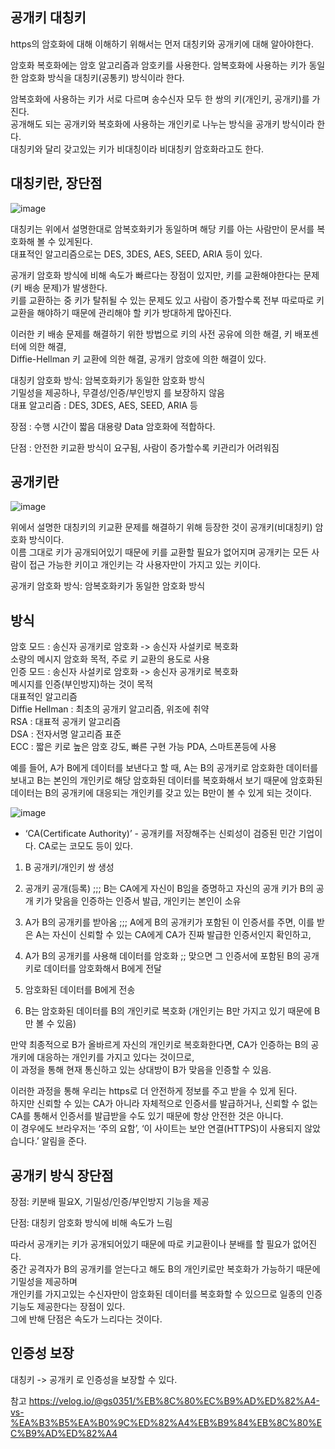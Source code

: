 ## 공개키 대칭키
https의 암호화에 대해 이해하기 위해서는 먼저 대칭키와 공개키에 대해 알아야한다.

암호화 복호화에는 암호 알고리즘과 암호키를 사용한다.
암복호화에 사용하는 키가 동일한 암호화 방식을 대칭키(공통키) 방식이라 한다.

암복호화에 사용하는 키가 서로 다르며 송수신자 모두 한 쌍의 키(개인키, 공개키)를 가진다.  
공개해도 되는 공개키와 복호화에 사용하는 개인키로 나누는 방식을 공개키 방식이라 한다.  
대칭키와 달리 갖고있는 키가 비대칭이라 비대칭키 암호화라고도 한다.  



 

## 대칭키란, 장단점
![image](https://github.com/jyzayu/TIL/assets/55649979/d2a2260a-dcb1-4f33-af3a-adb9c1d56272)

대칭키는 위에서 설명한대로 암복호화키가 동일하며 해당 키를 아는 사람만이 문서를 복호화해 볼 수 있게된다.  
대표적인 알고리즘으로는 DES, 3DES, AES, SEED, ARIA 등이 있다. 
 
공개키 암호화 방식에 비해 속도가 빠르다는 장점이 있지만, 키를 교환해야한다는 문제 (키 배송 문제)가 발생한다.  
키를 교환하는 중 키가 탈취될 수 있는 문제도 있고 사람이 증가할수록 전부 따로따로 키교환을 해야하기 때문에 관리해야 할 키가 방대하게 많아진다.

이러한 키 배송 문제를 해결하기 위한 방법으로 키의 사전 공유에 의한 해결, 키 배포센터에 의한 해결,  
Diffie-Hellman 키 교환에 의한 해결, 공개키 암호에 의한 해결이 있다.

 

 

대칭키 암호화 방식: 암복호화키가 동일한 암호화 방식  
기밀성을 제공하나, 무결성/인증/부인방지 를 보장하지 않음  
대표 알고리즘 : DES, 3DES, AES, SEED, ARIA 등

장점 : 수행 시간이 짧음  대용량 Data 암호화에 적합하다.

단점 : 안전한 키교환 방식이 요구됨, 사람이 증가할수록 키관리가 어려워짐

 

 

## 공개키란
![image](https://github.com/jyzayu/TIL/assets/55649979/962ec648-631a-401a-a0cd-62cc7cd1fca8)

위에서 설명한 대칭키의 키교환 문제를 해결하기 위해 등장한 것이 공개키(비대칭키) 암호화 방식이다.  
이름 그대로 키가 공개되어있기 때문에 키를 교환할 필요가 없어지며 공개키는 모든 사람이 접근 가능한 키이고 개인키는 각 사용자만이 가지고 있는 키이다.  

공개키 암호화 방식: 암복호화키가 동일한 암호화 방식


## 방식  
암호 모드 : 송신자 공개키로 암호화 -> 송신자 사설키로 복호화  
소량의 메시지 암호화 목적, 주로 키 교환의 용도로 사용  
인증 모드 : 송신자 사설키로 암호화 -> 송신자 공개키로 복호화  
메시지를 인증(부인방지)하는 것이 목적  
대표적인 알고리즘  
Diffie Hellman : 최초의 공개키 알고리즘, 위조에 취약  
RSA : 대표적 공개키 알고리즘  
DSA : 전자서명 알고리즘 표준  
ECC : 짧은 키로 높은 암호 강도, 빠른 구현 가능 PDA, 스마트폰등에 사용  

예를 들어, A가 B에게 데이터를 보낸다고 할 때, A는 B의 공개키로 암호화한 데이터를 보내고 B는 본인의 개인키로 해당 암호화된 데이터를 복호화해서 보기 때문에 암호화된 데이터는 B의 공개키에 대응되는 개인키를 갖고 있는 B만이 볼 수 있게 되는 것이다. 

 ![image](https://github.com/jyzayu/TIL/assets/55649979/06d7d25f-9b45-4b98-a97c-29c86ff14747)

* ‘CA(Certificate Authority)’ - 공개키를 저장해주는 신뢰성이 검증된 민간 기업이다. CA로는 코모도 등이 있다.

1) B 공개키/개인키 쌍 생성

2) 공개키 공개(등록) ;;; B는 CA에게 자신이 B임을 증명하고 자신의 공개 키가 B의 공개 키가 맞음을 인증하는 인증서 발급, 개인키는 본인이 소유

3) A가 B의 공개키를 받아옴 ;;;   A에게 B의 공개키가 포함된 이 인증서를 주면, 이를 받은 A는 자신이 신뢰할 수 있는 CA에게 CA가 진짜 발급한 인증서인지 확인하고,

4) A가 B의 공개키를 사용해 데이터를 암호화  ;; 맞으면 그 인증서에 포함된 B의 공개 키로 데이터를 암호화해서 B에게 전달

5) 암호화된 데이터를 B에게 전송

6) B는 암호화된 데이터를 B의 개인키로 복호화 (개인키는 B만 가지고 있기 때문에 B만 볼 수 있음)

만약 최종적으로 B가 올바르게 자신의 개인키로 복호화한다면, CA가 인증하는 B의 공개키에 대응하는 개인키를 가지고 있다는 것이므로,  
이 과정을 통해 현재 통신하고 있는 상대방이 B가 맞음을 인증할 수 있음.

이러한 과정을 통해 우리는 https로 더 안전하게 정보를 주고 받을 수 있게 된다.  
하지만 신뢰할 수 있는 CA가 아니라 자체적으로 인증서를 발급하거나, 신뢰할 수 없는 CA를 통해서 인증서를 발급받을 수도 있기 때문에 항상 안전한 것은 아니다.   
이 경우에도 브라우저는 ‘주의 요함’, ‘이 사이트는 보안 연결(HTTPS)이 사용되지 않았습니다.’ 알림을 준다.  
 
## 공개키 방식 장단점
장점: 키분배 필요X, 기밀성/인증/부인방지 기능을 제공

단점: 대칭키 암호화 방식에 비해 속도가 느림 

따라서 공개키는 키가 공개되어있기 때문에 따로 키교환이나 분배를 할 필요가 없어진다.  
중간 공격자가 B의 공개키를 얻는다고 해도 B의 개인키로만 복호화가 가능하기 때문에 기밀성을 제공하며  
개인키를 가지고있는 수신자만이 암호화된 데이터를 복호화할 수 있으므로 일종의 인증기능도 제공한다는 장점이 있다.  
그에 반해 단점은 속도가 느리다는 것이다. 



 ## 인증성 보장 
 대칭키 -> 공개키 로 인증성을 보장할 수 있다.

참고
 https://velog.io/@gs0351/%EB%8C%80%EC%B9%AD%ED%82%A4-vs-%EA%B3%B5%EA%B0%9C%ED%82%A4%EB%B9%84%EB%8C%80%EC%B9%AD%ED%82%A4

